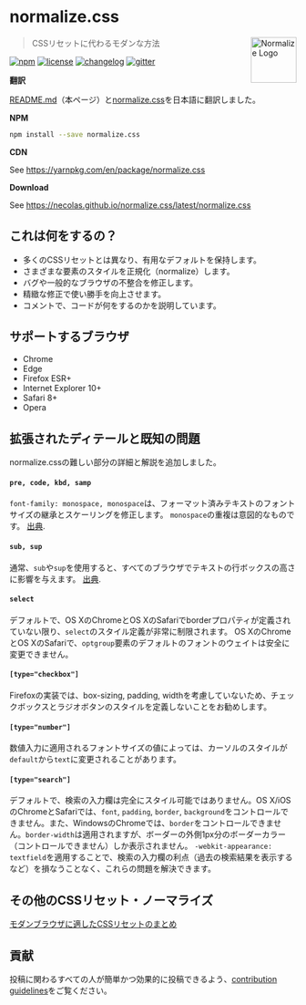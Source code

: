 # normalize.css

<a href="https://github.com/necolas/normalize.css"><img
  src="https://necolas.github.io/normalize.css/logo.svg" alt="Normalize Logo"
  width="80" height="80" align="right"></a>

> CSSリセットに代わるモダンな方法

[![npm][npm-image]][npm-url] [![license][license-image]][license-url]
[![changelog][changelog-image]][changelog-url]
[![gitter][gitter-image]][gitter-url]


**翻訳**

[README.md](https://github.com/coliss/normalize.css/blob/master/README.md)（本ページ）と[normalize.css](https://github.com/coliss/normalize.css/blob/master/normalize.css)を日本語に翻訳しました。

**NPM**

```sh
npm install --save normalize.css
```

**CDN**

See https://yarnpkg.com/en/package/normalize.css

**Download**

See https://necolas.github.io/normalize.css/latest/normalize.css


## これは何をするの？

* 多くのCSSリセットとは異なり、有用なデフォルトを保持します。
* さまざまな要素のスタイルを正規化（normalize）します。
* バグや一般的なブラウザの不整合を修正します。
* 精緻な修正で使い勝手を向上させます。
* コメントで、コードが何をするのかを説明しています。


## サポートするブラウザ

* Chrome
* Edge
* Firefox ESR+
* Internet Explorer 10+
* Safari 8+
* Opera


## 拡張されたディテールと既知の問題

normalize.cssの難しい部分の詳細と解説を追加しました。

#### `pre, code, kbd, samp`

`font-family: monospace, monospace`は、フォーマット済みテキストのフォントサイズの継承とスケーリングを修正します。
`monospace`の重複は意図的なものです。
[出典](https://en.wikipedia.org/wiki/User:Davidgothberg/Test59).

#### `sub, sup`

通常、`sub`や`sup`を使用すると、すべてのブラウザでテキストの行ボックスの高さに影響を与えます。
[出典](https://gist.github.com/413930).

#### `select`

デフォルトで、OS XのChromeとOS XのSafariでborderプロパティが定義されていない限り、`select`のスタイル定義が非常に制限されます。
OS XのChromeとOS XのSafariで、`optgroup`要素のデフォルトのフォントのウェイトは安全に変更できません。

#### `[type="checkbox"]`

Firefoxの実装では、box-sizing, padding, widthを考慮していないため、チェックボックスとラジオボタンのスタイルを定義しないことをお勧めします。

#### `[type="number"]`

数値入力に適用されるフォントサイズの値によっては、カーソルのスタイルが`default`から`text`に変更されることがあります。

#### `[type="search"]`

デフォルトで、検索の入力欄は完全にスタイル可能ではありません。OS X/iOSのChromeとSafariでは、`font`, `padding`, `border`, `background`をコントロールできません。また、WindowsのChromeでは、`border`をコントロールできません。`border-width`は適用されますが、ボーダーの外側1px分のボーダーカラー（コントロールできません）しか表示されません。
`-webkit-appearance: textfield`を適用することで、検索の入力欄の利点（過去の検索結果を表示するなど）を損なうことなく、これらの問題を解決できます。

## その他のCSSリセット・ノーマライズ
[モダンブラウザに適したCSSリセットのまとめ](https://coliss.com/articles/build-websites/operation/css/css-reset-for-modern-browser.html)

## 貢献

投稿に関わるすべての人が簡単かつ効果的に投稿できるよう、[contribution guidelines](CONTRIBUTING.md)をご覧ください。


[changelog-image]: https://img.shields.io/badge/changelog-md-blue.svg?style=flat-square
[changelog-url]: CHANGELOG.md
[license-image]: https://img.shields.io/npm/l/normalize.css.svg?style=flat-square
[license-url]: LICENSE.md
[npm-image]: https://img.shields.io/npm/v/normalize.css.svg?style=flat-square
[npm-url]: https://www.npmjs.com/package/normalize.css
[gitter-image]: https://img.shields.io/badge/chat-gitter-blue.svg?style=flat-square
[gitter-url]: https://gitter.im/necolas/normalize.css
